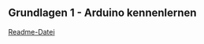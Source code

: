 ## Grundlagen 1 - Arduino kennenlernen

<a href="https://github.com/eg-lab/ThereminoKurs/edit/main/README.md#der-arduino--die-arduino-ide"> Readme-Datei </a>